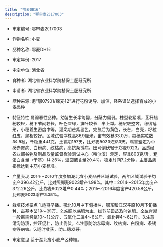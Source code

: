 ```yaml
---
title: "鄂麦DH16"
description: "鄂审麦2017003"
---
```

* 审定编号:  鄂审麦2017003

*  作物名称:  小麦

*  品种名称:  鄂麦DH16

*  审定年份:  2017

*  审定单位:  湖北省

* 育种者:  湖北省农业科学院植保土肥研究所

*  申请者:  湖北省农业科学院植保土肥研究所

*  品种来源:  用“鄂07901/绵麦42”进行花粉诱导、加倍，经系谱法选择育成的小麦品种

*  特征特性
属弱春性品种。幼苗生长半匍匐，分蘖力偏弱。株型较紧凑，茎秆蜡粉较轻，穗下节间较长，叶色深绿，旗叶较长、半上举。穗层较整齐，穗纺锤形，小穗着生密度中等，灌浆期芒紫黑色，完熟后为黄色，长芒，白壳，籽粒红皮，熟相较好。区域试验中株高86.9厘米，亩有效穗33.0万，每穗实粒数30.9粒，千粒重44.1克，生育期197天，比郑麦9023迟熟3天。病害鉴定为中感赤霉病、白粉病、纹枯病，高抗条锈病。田间倒伏轻于郑麦9023。品质经农业部谷物及制品质量监督检验测试中心（哈尔滨）测定，容重803克/升，粗蛋白含量（干基）14.25%，湿面筋含量29.4%，稳定时间7.2分钟，主要品质指标达到中筋小麦标准。

*  产量表现
2014～2016年度参加湖北省小麦品种区域试验，两年区域试验平均亩产396.42公斤，比对照郑麦9023增产1.98%。其中：2014～2015年度亩产372.26公斤，比郑麦9023增产0.44%；2015～2016年度亩产420.58公斤，比郑麦9023增产3.38%。

*  栽培技术要点
1.适期早播。鄂北10月中下旬播种，鄂东和江汉平原10月下旬播种，亩基本苗18～20万。2.施肥以底肥为主，拔节前因苗及时追肥。全生育期一般亩需纯氮10～12公斤、五氧化二磷4～6公斤、氧化钾4～6公斤。3.注意清沟防渍，控旺促壮，防止倒伏。4.注意防治赤霉病、纹枯病、白粉病、条锈病等病害。5.适时收获，防止穗发芽。

*  审定意见
适于湖北省小麦产区种植。
